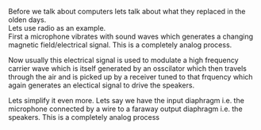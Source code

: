 Before we talk about computers lets talk about what they replaced in the olden days.  
Lets use radio as an example.  
First a microphone vibrates with sound waves which generates a changing magnetic field/electrical signal. This is a completely analog process.  

Now usually this electrical signal is used to modulate a high frequency carrier wave which is itself generated by an osscilator which then travels through the air and is picked up by a receiver tuned to that frquency which again generates an electical signal to drive the speakers.  

Lets simplify it even more. Lets say we have the input diaphragm i.e. the microphone connected by a wire to a faraway output diaphragm i.e. the speakers. This is a completely analog process